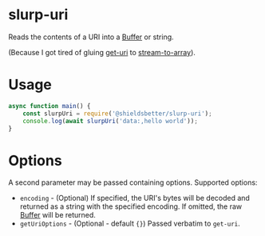 # slurp-uri

Reads the contents of a URI into a
[Buffer](https://nodejs.org/api/buffer.html#buffer_buffer) or string.

(Because I got tired of gluing [get-uri](https://www.npmjs.com/package/get-uri)
to [stream-to-array](https://www.npmjs.com/package/stream-to-array)).

# Usage

```javascript
async function main() {
    const slurpUri = require('@shieldsbetter/slurp-uri');
    console.log(await slurpUri('data:,hello world'));
}
```

# Options

A second parameter may be passed containing options. Supported options:

* `encoding` - (Optional) If specified, the URI's bytes will be decoded and
  returned as a string with the specified encoding. If omitted, the raw
  [Buffer](https://nodejs.org/api/buffer.html#buffer_buffer) will be returned.
* `getUriOptions` - (Optional - default `{}`) Passed verbatim to `get-uri`.
